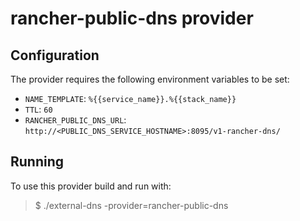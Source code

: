 # rancher-public-dns provider

## Configuration
The provider requires the following environment variables to be set:

* `NAME_TEMPLATE`: `%{{service_name}}.%{{stack_name}}`
* `TTL`: `60`
* `RANCHER_PUBLIC_DNS_URL`: `http://<PUBLIC_DNS_SERVICE_HOSTNAME>:8095/v1-rancher-dns/`

## Running

To use this provider build and run with:

> $ ./external-dns -provider=rancher-public-dns

